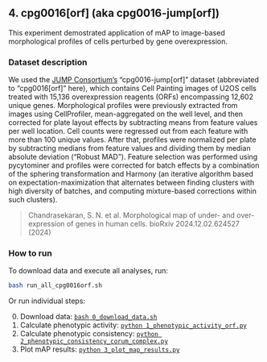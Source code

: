 ## 4. cpg0016[orf] (aka cpg0016-jump[orf])

This experiment demostrated application of mAP to image-based morphological profiles of cells perturbed by gene overexpression.

### Dataset description

We used the [JUMP Consortium’s](https://broad.io/jump) “cpg0016-jump[orf]” dataset (abbreviated to “cpg0016[orf]” here), which contains Cell Painting images of U2OS cells treated with 15,136 overexpression reagents (ORFs) encompassing 12,602 unique genes. Morphological profiles were previously extracted from images using CellProfiler, mean-aggregated on the well level, and then corrected for plate layout effects by subtracting means from feature values per well location. Cell counts were regressed out from each feature with more than 100 unique values. After that, profiles were normalized per plate by subtracting medians from feature values and dividing them by median absolute deviation (“Robust MAD”). Feature selection was performed using pycytominer and profiles were corrected for batch effects by a combination of the sphering transformation and Harmony (an iterative algorithm based on expectation-maximization that alternates between finding clusters with high diversity of batches, and computing mixture-based corrections within such clusters).

> Chandrasekaran, S. N. et al. Morphological map of under- and over-expression of genes in human cells. bioRxiv 2024.12.02.624527 (2024)

### How to run

To download data and execute all analyses, run:

```bash
bash run_all_cpg0016orf.sh
```

Or run individual steps:

0. Download data: [`bash 0_download_data.sh`](./0_download_data.sh)
1. Calculate phenotypic activity: [`python 1_phenotypic_activity_orf.py`](./1_phenotypic_activity_orf.py)
2. Calculate phenotypic consistency: [`python 2_phenotypic_consistency_corum_complex.py`](./2_phenotypic_consistency_corum_complex.py)
3. Plot mAP results: [`python 3_plot_map_results.py`](./3_plot_map_results.py)
